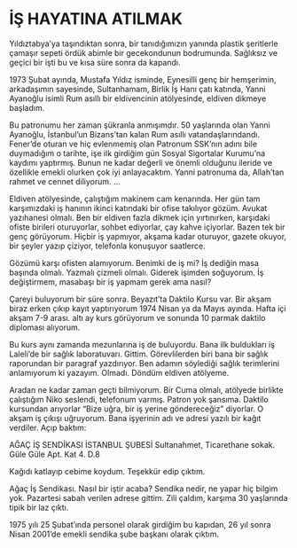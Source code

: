 # İŞ HAYATINA ATILMAK

Yıldıztabya’ya taşındıktan sonra, bir tanıdığımızın yanında plastik şeritlerle çamaşır sepeti ördük abimle bir gecekondunun bodrumunda. Sağlıksız ve geçici bir işti bu ve kısa süre sonra da kapandı.

1973 Şubat ayında, Mustafa Yıldız isminde, Eynesilli genç bir hemşerimin, arkadaşımın sayesinde, Sultanhamam, Birlik İş Hanı çatı katında, Yanni Ayanoğlu isimli Rum asıllı bir eldivencinin atölyesinde, eldiven dikmeye başladım.

Bu patronumu her zaman şükranla anmışımdır. 50 yaşlarında olan Yanni Ayanoğlu, İstanbul’un Bizans’tan kalan Rum asıllı vatandaşlarındandı. Fener’de oturan ve hiç evlenmemiş olan Patronum SSK’nın adını bile duymadığım o tarihte, işe ilk girdiğim gün Sosyal Sigortalar Kurumu’na kaydımı yaptırmış. Bunun ne kadar değerli ve önemli olduğunu ileride ve özellikle emekli olurken çok iyi anlayacaktım. Yanni patronuma da, Allah’tan rahmet ve cennet diliyorum.
…

Eldiven atölyesinde, çalıştığım makinem cam kenarında. Her gün tam karşımızdaki iş hanının ikinci katındaki bir ofise takılıyor gözüm. Avukat yazıhanesi olmalı. Ben bir eldiven fazla dikmek için yırtınırken, karşıdaki ofiste birileri oturuyorlar, sohbet ediyorlar, çay kahve içiyorlar. Bazen tek bir genç görüyorum. Hiçbir iş yapmıyor, akşama kadar oturuyor, gazete okuyor, bir şeyler yazıp çiziyor, telefonla konuşuyor saatlerce.

Gözümü karşı ofisten alamıyorum. Benimki de iş mi? İş dediğin masa başında olmalı. Yazmalı çizmeli olmalı. Giderek işimden soğuyorum. İş değiştirmem, masabaşı bir iş yapmam gerek ama nasıl?

Çareyi buluyorum bir süre sonra. Beyazıt’ta Daktilo Kursu var. Bir akşam biraz erken çıkıp kayıt yaptırıyorum 1974 Nisan ya da Mayıs ayında. Hafta içi akşam 7-9 arası. altı ay kurs görüyorum ve sonunda 10 parmak daktilo diploması alıyorum.

Bu kurs aynı zamanda mezunlarına iş de buluyordu. Bana ilk buldukları iş Laleli’de bir sağlık laboratuvarı. Gittim. Görevlilerden biri bana bir sağlık raporundan bir paragraf yazdırıyor. Ben adamın söylediği sağlık terimlerini anlamıyorum ki yazayım. Olmadı. Döndüm eldiven atölyeme.

Aradan ne kadar zaman geçti bilmiyorum. Bir Cuma olmalı, atölyede birlikte çalıştığım Niko seslendi, telefonum varmış. Patron yok şansıma. Daktilo kursundan arıyorlar “Bize uğra, bir iş yerine göndereceğiz” diyorlar. O akşam iş çıkışı uğruyorum. Bana işyerinin adı ve adresi yazılı bir kağıt verdiler. Açıp baktım:

AĞAÇ İŞ SENDİKASI İSTANBUL ŞUBESİ
Sultanahmet, Ticarethane sokak. Güle Güle Apt. Kat 4. D.8

Kağıdı katlayıp cebime koydum. Teşekkür edip çıktım.

Ağaç İş Sendikası. Nasıl bir iştir acaba? Sendika nedir, ne yapar hiç bilgim yok. Pazartesi sabah verilen adrese gittim. Zili çaldım, karşıma 30 yaşlarında tipik bir laz çıktı.

1975 yılı 25 Şubat’ında personel olarak girdiğim bu kapıdan, 26 yıl sonra Nisan 2001’de emekli sendika şube başkanı olarak çıktım.
